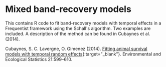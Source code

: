 Mixed band-recovery models
==========================

This contains R code to fit band-recovery models with temporal effects in a Frequentist framework using the Schall's algorithm. Two examples are included. A description of the method can be found in Cubaynes et al. (2014).

Cubaynes, S. C. Lavergne, O. Gimenez (2014). [Fitting animal survival models with temporal random effects](http://tinyurl.com/zs47jhm){:target="_blank"}. Environmental and Ecological Statistics 21:599–610. 
